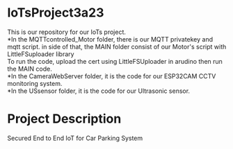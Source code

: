 # IoTsProject3a23
This is our repository for our IoTs project. <br>
*In the MQTTcontrolled_Motor folder, there is our MQTT privatekey and mqtt script. in side of that, the MAIN folder consist of our Motor's script with LittleFSuploader library<br>
To run the code, upload the cert using LittleFSUploader in arudino then run the MAIN code.<br>
*In the CameraWebServer folder, it is the code for our ESP32CAM CCTV monitoring system.<br>
*In the USsensor folder, it is the code for our Ultrasonic sensor.<br>
# Project Description
Secured End to End IoT for Car Parking System
